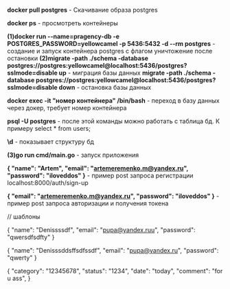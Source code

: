 **docker pull postgres** - Скачивание образа postgres

**docker ps** - просмотреть контейнеры

**(1)docker run --name=pragency-db -e POSTGRES_PASSWORD=yellowcamel -p 5436:5432 -d --rm postgres** - создание и запуск контейнера postgres c флагом уничтожение после остановки
**(2)migrate -path ./schema -database postgres://postgres:yellowcamel@localhost:5436/postgres?sslmode=disable up** - миграция базы данных
**migrate -path ./schema -database postgres://postgres:yellowcamel@localhost:5436/postgres?sslmode=disable down** - остановка базы данных

**docker exec -it "номер контейнера" /bin/bash** - переход в базу данных через докер, требует номер контейнера

**psql -U postgres** - после этой команды можно работать с таблица бд. К примеру select \* from users;

**\d** - показывает структуру бд

**(3)go run cmd/main.go** - запуск приложения

**{
"name": "Artem",
"email": "artemeremenko.m@yandex.ru",
"password": "iloveddos"
}** - пример post запроса регистрации localhost:8000/auth/sign-up

**{
"email": "artemeremenko.m@yandex.ru",
"password": "iloveddos"
}** - пример post запроса авторизации и получения токена


// шаблоны

{
"name": "Denissssdf",
"email": "pupa@yandex.ruu",
"password": "qwersdfsdfty"
}

{
"name": "Denisssddsffsdfssdf",
"email": "pupa@yandex.ru",
"password": "qwerty"
}

{
"category": "12345678",
"status": "1234",
"date": "today",
"comment": "for u ass",
}